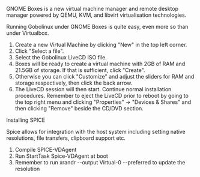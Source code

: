 GNOME Boxes is a new virtual machine manager and remote desktop manager powered by QEMU, KVM, and libvirt virtualisation technologies.

Running Gobolinux under GNOME Boxes is quite easy, even more so than under Virtualbox.

1. Create a new Virtual Machine by clicking "New" in the top left corner.
2. Click "Select a file".
3. Select the Gobolinux LiveCD ISO file. 
4. Boxes will be ready to create a virtual machine with 2GB of RAM and 21.5GB of storage. If that is sufficient, click "Create".
5. Otherwise you can click "Customize" and adjust the sliders for RAM and storage respectively, then click the back arrow. 
6. The LiveCD session will then start. Continue normal installation procedures. Remember to eject the LiveCD prior to reboot by going to the top right menu and clicking "Properties" -> "Devices & Shares" and then clicking "Remove" beside the CD/DVD section. 

Installing SPICE

Spice allows for integration with the host system including setting native resolutions, file transfers, clipboard support etc. 

1. Compile SPICE-VDAgent
2. Run StartTask Spice-VDAgent at boot
3. Remember to run xrandr --output Virtual-0 --preferred to update the resolution
